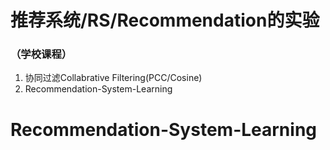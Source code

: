 # 推荐系统/RS/Recommendation的实验
### （学校课程）

1. 协同过滤Collabrative Filtering(PCC/Cosine)  
2. Recommendation-System-Learning
# Recommendation-System-Learning
